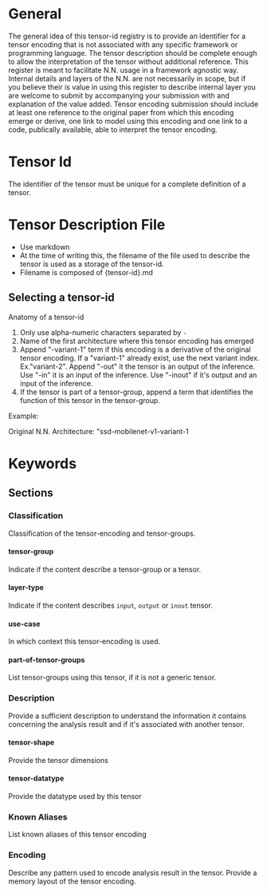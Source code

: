 # General
The general idea of this tensor-id registry is to provide an identifier for a 
tensor encoding that is not associated with any specific framework or 
programming language. The tensor description should be complete enough to allow
the interpretation of the tensor without additional reference. This register 
is meant to facilitate N.N. usage in a framework agnostic way. Internal details
and layers of the N.N. are not necessarily in scope, but if you believe their is value
in using this register to describe internal layer you are welcome to submit by 
accompanying your submission with and explanation of the value added. Tensor 
encoding submission should include at least one reference to the original paper
from which this encoding emerge or derive, one link to model using this encoding
 and one link to a code, publically available, able to interpret the tensor encoding.

# Tensor Id
The identifier of the tensor must be unique for a complete definition of a tensor.

# Tensor Description File
- Use markdown
- At the time of writing this, the filename of the file used to describe the tensor
is used as a storage of the tensor-id.
- Filename is composed of {tensor-id}.md

## Selecting a tensor-id

Anatomy of a tensor-id

1. Only use alpha-numeric characters separated by `-` 
2. Name of the first architecture where this tensor encoding has emerged
3. Append "-variant-1" term if this encoding is a derivative of the original tensor encoding. If a "variant-1" already exist, use the next variant index. Ex."variant-2". Append "-out" it the tensor is an output of the inference. Use "-in" it is an input of the inference. Use "-inout" if it's output and an input of the inference. 
4. If the tensor is part of a tensor-group, append a term that identifies the function of this tensor in the tensor-group.

Example:

Original N.N. Architecture: "ssd-mobilenet-v1-variant-1

# Keywords

## Sections

### Classification

Classification of the tensor-encoding and tensor-groups.

#### tensor-group
Indicate if the content describe a tensor-group or a tensor.


#### layer-type
Indicate if the content describes `input`, `output` or `inout` tensor.

#### use-case
In which context this tensor-encoding is used.

#### part-of-tensor-groups
List tensor-groups using this tensor, if it is not a generic tensor.

### Description
Provide a sufficient description to understand the information it contains concerning the analysis result and if it's associated with another tensor.

#### tensor-shape
Provide the tensor dimensions

#### tensor-datatype
Provide the datatype used by this tensor

### Known Aliases
List known aliases of this tensor encoding

### Encoding

Describe any pattern used to encode analysis result in the tensor.
Provide a memory layout of the tensor encoding.
